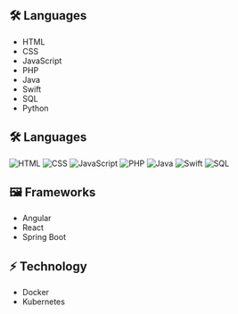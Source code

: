## 🛠️ Languages
- HTML
- CSS
- JavaScript
- PHP
- Java
- Swift
- SQL
- Python

## 🛠️ Languages

![HTML](https://img.shields.io/badge/HTML-5-orange?logo=html5&logoColor=white)
![CSS](https://img.shields.io/badge/CSS-3-blue?logo=css3&logoColor=white)
![JavaScript](https://img.shields.io/badge/JavaScript-yellow?logo=javascript&logoColor=white)
![PHP](https://img.shields.io/badge/PHP-5-blueviolet?logo=php&logoColor=white)
![Java](https://img.shields.io/badge/Java-orange?logo=java&logoColor=white)
![Swift](https://img.shields.io/badge/Swift-5-ff6c37?logo=swift&logoColor=white)
![SQL](https://img.shields.io/badge/SQL-blue?logo=mysql&logoColor=white)

## 🖼️ Frameworks
- Angular
- React
- Spring Boot

## ⚡️ Technology
- Docker
- Kubernetes
